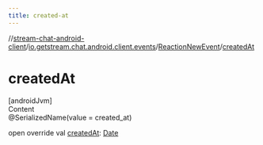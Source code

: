 ```yaml
---
title: created-at
---
```

//[stream-chat-android-client](../../../index.md)/[io.getstream.chat.android.client.events](../index.md)/[ReactionNewEvent](index.md)/[createdAt](createdAt.md)



# createdAt  
[androidJvm]  
Content  
@SerializedName(value = created_at)  
  
open override val [createdAt](createdAt.md): [Date](https://developer.android.com/reference/kotlin/java/util/Date.html)  



